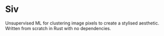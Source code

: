 # Siv

Unsupervised ML for clustering image pixels to create a stylised aesthetic. Written from scratch in Rust with no dependencies.
